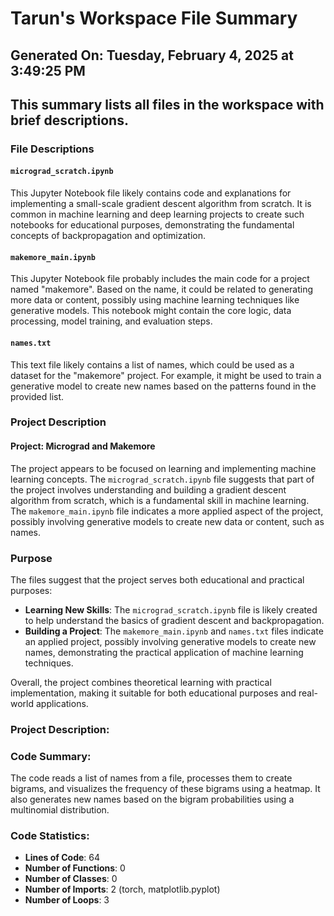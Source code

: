 # Tarun's Workspace File Summary
## Generated On: Tuesday, February 4, 2025 at 3:49:25 PM
This summary lists all files in the workspace with brief descriptions.
---
### File Descriptions

#### `micrograd_scratch.ipynb`
This Jupyter Notebook file likely contains code and explanations for implementing a small-scale gradient descent algorithm from scratch. It is common in machine learning and deep learning projects to create such notebooks for educational purposes, demonstrating the fundamental concepts of backpropagation and optimization.

#### `makemore_main.ipynb`
This Jupyter Notebook file probably includes the main code for a project named "makemore". Based on the name, it could be related to generating more data or content, possibly using machine learning techniques like generative models. This notebook might contain the core logic, data processing, model training, and evaluation steps.

#### `names.txt`
This text file likely contains a list of names, which could be used as a dataset for the "makemore" project. For example, it might be used to train a generative model to create new names based on the patterns found in the provided list.

### Project Description

#### Project: Micrograd and Makemore
The project appears to be focused on learning and implementing machine learning concepts. The `micrograd_scratch.ipynb` file suggests that part of the project involves understanding and building a gradient descent algorithm from scratch, which is a fundamental skill in machine learning. The `makemore_main.ipynb` file indicates a more applied aspect of the project, possibly involving generative models to create new data or content, such as names.

### Purpose
The files suggest that the project serves both educational and practical purposes:
- **Learning New Skills**: The `micrograd_scratch.ipynb` file is likely created to help understand the basics of gradient descent and backpropagation.
- **Building a Project**: The `makemore_main.ipynb` and `names.txt` files indicate an applied project, possibly involving generative models to create new names, demonstrating the practical application of machine learning techniques.

Overall, the project combines theoretical learning with practical implementation, making it suitable for both educational purposes and real-world applications. 
### Project Description:
 ### Code Summary:
The code reads a list of names from a file, processes them to create bigrams, and visualizes the frequency of these bigrams using a heatmap. It also generates new names based on the bigram probabilities using a multinomial distribution.

### Code Statistics:
- **Lines of Code**: 64
- **Number of Functions**: 0
- **Number of Classes**: 0
- **Number of Imports**: 2 (torch, matplotlib.pyplot)
- **Number of Loops**: 3
